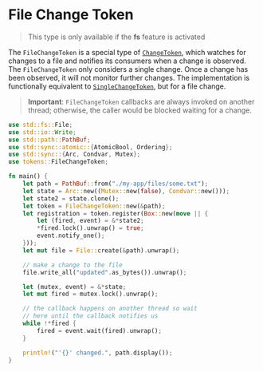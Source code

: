 # File Change Token

>This type is only available if the **fs** feature is activated

The `FileChangeToken` is a special type of [`ChangeToken`](default.md), which watches for changes to a file and notifies its consumers when a change is observed. The `FileChangeToken` only considers a single change. Once a change has been observed, it will not monitor further changes. The implementation is functionally equivalent to [`SingleChangeToken`](single.md), but for a file change.

>**Important**: `FileChangeToken` callbacks are always invoked on another thread; otherwise, the caller would be blocked waiting for a change.

```rust
use std::fs::File;
use std::io::Write;
use std::path::PathBuf;
use std::sync::atomic::{AtomicBool, Ordering};
use std::sync::{Arc, Condvar, Mutex};
use tokens::FileChangeToken;

fn main() {
    let path = PathBuf::from("./my-app/files/some.txt");
    let state = Arc::new((Mutex::new(false), Condvar::new()));
    let state2 = state.clone();
    let token = FileChangeToken::new(&path);
    let registration = token.register(Box::new(move || {
        let (fired, event) = &*state2;
        *fired.lock().unwrap() = true;
        event.notify_one();
    }));
    let mut file = File::create(&path).unwrap();

    // make a change to the file
    file.write_all("updated".as_bytes()).unwrap();

    let (mutex, event) = &*state;
    let mut fired = mutex.lock().unwrap();

    // the callback happens on another thread so wait
    // here until the callback notifies us
    while !*fired {
        fired = event.wait(fired).unwrap();
    }

    println!("'{}' changed.", path.display());
}
```